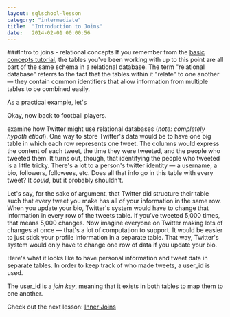```yaml
---
layout: sqlschool-lesson
category: "intermediate"
title:  "Introduction to Joins"
date:   2014-02-01 00:00:56
---
```


###Intro to joins - relational concepts
If you remember from the [basic concepts tutorial](/the-basics/basic-concepts.html), the tables you've been working with up to this point are all part of the same schema in a relational database. The term "relational database" referrs to the fact that the tables within it "relate" to one another &mdash; they contain common identifiers that allow information from multiple tables to be combined easily.

As a practical example, let's  <!-- come up with some practical example-->

Okay, now back to football players. <!-- explain why we would join lat/long data onto player table-->


examine how Twitter might use relational databases (*note: completely hypoth  etical*). One way to store Twitter's data would be to have one big table in which each row represents one tweet. The columns would express the content of each tweet, the time they were tweeted, and the people who tweeted them. It turns out, though, that identifying the people who tweeted is a little tricky. There's a lot to a person's twitter identity &mdash; a username, a bio, followers, followees, etc. Does all that info go in this table with every tweet? It *could*, but it probably shouldn't.

<!--image showing how this table might look-->

Let's say, for the sake of argument, that Twitter did structure their table such that every tweet you make has all of your information in the same row. When you update your bio, Twitter's system would have to change that information in every row of the tweets table. If you've tweeted 5,000 times, that means 5,000 changes. Now imagine everyone on Twitter making lots of changes at once &mdash; that's a lot of computation to support. It would be easier to just stick your profile information in a separate table. That way, Twitter's system would only have to change one row of data if you update your bio.

Here's what it looks like to have personal information and tweet data in separate tables. In order to keep track of who made tweets, a user_id is used.

<!--image showing mapping of tweets table to users table-->

The user_id is a *join key*, meaning that it exists in both tables to map them to one another.

Check out the next lesson: [Inner Joins](/intermediate/inner-joins.html)